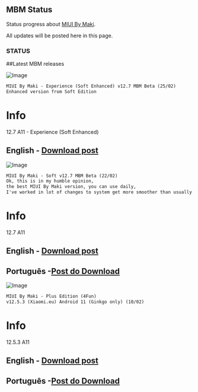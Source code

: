 ## MBM Status

Status progress about [MIUI By Maki](https://t.me/MIUIByMaki).

All updates will be posted here in this page.

### STATUS

##Latest MBM releases 

![Image](https://telegra.ph/file/515b4f17352381f46f0e0.jpg)
```markdown
MIUI By Maki - Experience (Soft Enhanced) v12.7 MBM Beta (25/02)
Enhanced version from Soft Edition

```
# Info 
12.7 A11 - Experience (Soft Enhanced)
## English - [Download post](https://t.me/MIUIByMaki/43)

![Image](https://telegra.ph/file/a342a001d33f6eb4d71cf.jpg)
```markdown
MIUI By Maki - Soft v12.7 MBM Beta (22/02)
Ok, this is in my humble opinion, 
the best MIUI By Maki version, you can use daily, 
I've worked in lot of changes to system get more smoother than usually

```
# Info 
12.7 A11 
## English - [Download post](https://t.me/MIUIByMaki/38)
## Português -[Post do Download](https://t.me/twapple/1592)


![Image](https://telegra.ph/file/3fe6c802c153a04498204.jpg)
```markdown
MIUI By Maki - Plus Edition (4Fun)  
v12.5.3 (Xiaomi.eu) Android 11 (Ginkgo only) (10/02)

```
# Info 
12.5.3 A11
## English - [Download post](https://t.me/MIUIByMaki/34)
## Português -[Post do Download](https://t.me/twapple/1551)


